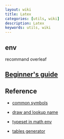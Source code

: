 ```yaml
---
layout: wiki
title: Latex
categories: [utils, wiki]
description: Latex
keywords: utils, wiki
---
```

## env

recommand overleaf

## [Beginner's guide](https://www.cs.princeton.edu/courses/archive/spr10/cos433/Latex/latex-guide.pdf)

## Reference

- [common symbols](https://oeis.org/wiki/List_of_LaTeX_mathematical_symbols)

- [draw and lookup name](http://detexify.kirelabs.org/classify.html)

- [typeset in math env](https://en.m.wikibooks.org/wiki/LaTeX/Mathematics)

- [tables generator](https://www.tablesgenerator.com/)